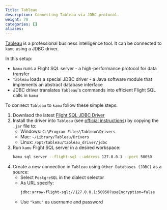 ```yaml
---
Title: Tableau
description: Connecting Tableau via JDBC protocol.
weight: 70
categories: []
aliases:
---
```


[Tableau](https://www.tableau.com/) is a professional business intelligence tool. It can be connected to `kamu` using a JDBC driver.

In this setup:
- `kamu` runs a Flight SQL server - a high-performance protocol for data transfer
- `Tableau` loads a special JDBC driver - a Java software module that implements an abstract database interface
- JDBC driver translates `Tableau`'s commands into efficient Flight SQL calls in `kamu`

To connect `Tableau` to `kamu` follow these simple steps:
1. Downlaod the latest [Flight SQL JDBC Driver](https://central.sonatype.com/artifact/org.apache.arrow/flight-sql-jdbc-driver)
2. Install the driver into `Tableau` (see [official instructions](https://help.tableau.com/current/pro/desktop/en-us/examples_otherdatabases_jdbc.htm)) by copying the `.jar` file to:
   - Windows: `C:\Program Files\Tableau\Drivers`
   - Mac: `~/Library/Tableau/Drivers`
   - Linux: `/opt/tableau/tableau_driver/jdbc`
3. Run `kamu` Flight SQL server in a desired workspace:
    ```bash
    kamu sql server --flight-sql --address 127.0.0.1 --port 50050
    ```
4. Create a new connection in `Tableau` using `Other Databases (JDBC)` as a source:
   - Select `PostgreSQL` in the dialect selector
   - As URL specify:
        ```bash
        jdbc:arrow-flight-sql://127.0.0.1:50050?useEncryption=false
        ```
   - Use `"kamu"` as username and password
